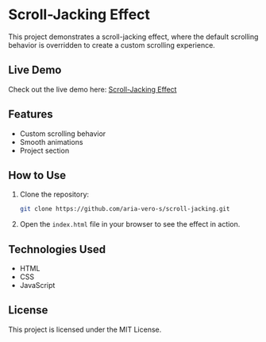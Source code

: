 # Scroll-Jacking Effect

This project demonstrates a scroll-jacking effect, where the default scrolling behavior is overridden to create a custom scrolling experience.

## Live Demo

Check out the live demo here: [Scroll-Jacking Effect](https://aria-vero-s.github.io/scroll-jacking/)

## Features

- Custom scrolling behavior
- Smooth animations
- Project section

## How to Use

1. Clone the repository:
    ```bash
    git clone https://github.com/aria-vero-s/scroll-jacking.git
    ```
2. Open the `index.html` file in your browser to see the effect in action.

## Technologies Used

- HTML
- CSS
- JavaScript

## License

This project is licensed under the MIT License.
